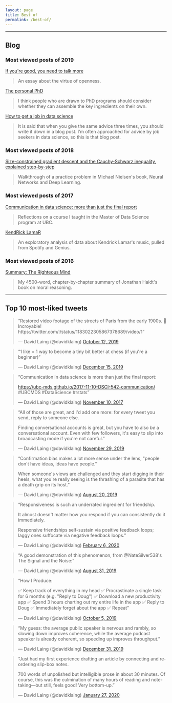 ```yaml
---
layout: page
title: Best of
permalink: /best-of/
---
```


---------


## Blog

### Most viewed posts of 2019

[If you're good, you need to talk more](https://davidklaing.com/blog/2019/07/09/talk-more.html)

> An essay about the virtue of openness.

[The personal PhD](https://davidklaing.com/blog/2019/07/16/personal-phd.html)

> I think people who are drawn to PhD programs should consider whether they can assemble the key ingredients on their own.

[How to get a job in data science](https://davidklaing.com/blog/2019/04/11/how-to-get-a-job-in-data-science.html)

> It is said that when you give the same advice three times, you should write it down in a blog post. I’m often approached for advice by job seekers in data science, so this is that blog post.

### Most viewed posts of 2018

[Size-constrained gradient descent and the Cauchy-Schwarz inequality, explained step-by-step](https://davidklaing.com/blog/2018/11/27/step-by-step.html)

> Walkthrough of a practice problem in Michael Nielsen's book, Neural Networks and Deep Learning.

### Most viewed posts of 2017

[Communication in data science: more than just the final report](https://davidklaing.com/blog/2017/11/10/communication-in-data-science.html)

> Reflections on a course I taught in the Master of Data Science program at UBC.

[KendRick LamaR](https://davidklaing.com/blog/2017/05/07/kendrick-lamar-data-science.html)

> An exploratory analysis of data about Kendrick Lamar's music, pulled from Spotify and Genius.

### Most viewed posts of 2016

[Summary: The Righteous Mind](https://davidklaing.com/blog/books/summaries/2016/09/01/the-righteous-mind.html)

> My 4500-word, chapter-by-chapter summary of Jonathan Haidt's book on moral reasoning.

-----------------

## Top 10 most-liked tweets

<blockquote class="twitter-tweet" data-lang="en"><p lang="en" dir="ltr">“Restored video footage of the streets of Paris from the early 1900s. 🤯 Incroyable! https://twitter.com/i/status/1183022305867378689/video/1”</p>&mdash; David Laing (@davidklaing) <a href="https://twitter.com/davidklaing/status/1183022305867378689">October 12, 2019</a></blockquote>

<blockquote class="twitter-tweet" data-lang="en"><p lang="en" dir="ltr">“1 like = 1 way to become a tiny bit better at chess (if you're a beginner)”</p>&mdash; David Laing (@davidklaing) <a href="https://twitter.com/davidklaing/status/1206117217911205888">December 15, 2019</a></blockquote>

<blockquote class="twitter-tweet" data-lang="en"><p lang="en" dir="ltr">“Communication in data science is more than just the final report:

https://ubc-mds.github.io/2017-11-10-DSCI-542-communication/ #UBCMDS #DataScience #rstats”</p>&mdash; David Laing (@davidklaing) <a href="https://twitter.com/davidklaing/status/929157739414036480">November 10, 2017</a></blockquote>

<blockquote class="twitter-tweet" data-lang="en"><p lang="en" dir="ltr">“All of those are great, and I'd add one more: for every tweet you send, reply to someone else.

Finding conversational accounts is great, but you have to also *be* a conversational account. Even with few followers, it's easy to slip into broadcasting mode if you're not careful.”</p>&mdash; David Laing (@davidklaing) <a href="https://twitter.com/davidklaing/status/1200467236101578752">November 29, 2019</a></blockquote>

<blockquote class="twitter-tweet" data-lang="en"><p lang="en" dir="ltr">“Confirmation bias makes a lot more sense under the lens, "people don't have ideas, ideas have people."

When someone's views are challenged and they start digging in their heels, what you're really seeing is the thrashing of a parasite that has a death grip on its host.”</p>&mdash; David Laing (@davidklaing) <a href="https://twitter.com/davidklaing/status/1163841215017750529">August 20, 2019</a></blockquote>

<blockquote class="twitter-tweet" data-lang="en"><p lang="en" dir="ltr">“Responsiveness is such an underrated ingredient for friendship.

It almost doesn't matter how you respond if you can consistently do it immediately.

Responsive friendships self-sustain via positive feedback loops; laggy ones suffocate via negative feedback loops.”</p>&mdash; David Laing (@davidklaing) <a href="https://twitter.com/davidklaing/status/1225685248786059266">February 6, 2020</a></blockquote>

<blockquote class="twitter-tweet" data-lang="en"><p lang="en" dir="ltr">“A good demonstration of this phenomenon, from @NateSilver538's The Signal and the Noise:”</p>&mdash; David Laing (@davidklaing) <a href="https://twitter.com/davidklaing/status/1167839615845355520">August 31, 2019</a></blockquote>

<blockquote class="twitter-tweet" data-lang="en"><p lang="en" dir="ltr">“How I Produce:

✅ Keep track of everything in my head
✅ Procrastinate a single task for 6 months (e.g. "Reply to Doug")
✅ Download a new productivity app
✅ Spend 3 hours charting out my entire life in the app
✅ Reply to Doug
✅ Immediately forget about the app
✅ Repeat”</p>&mdash; David Laing (@davidklaing) <a href="https://twitter.com/davidklaing/status/1180586417941929985">October 5, 2019</a></blockquote>

<blockquote class="twitter-tweet" data-lang="en"><p lang="en" dir="ltr">“My guess: the average public speaker is nervous and rambly, so slowing down improves coherence, while the average podcast speaker is already coherent, so speeding up improves throughput.”</p>&mdash; David Laing (@davidklaing) <a href="https://twitter.com/davidklaing/status/1212048094587760646">December 31, 2019</a></blockquote>

<blockquote class="twitter-tweet" data-lang="en"><p lang="en" dir="ltr">“Just had my first experience drafting an article by connecting and reordering slip-box notes.

700 words of unpolished but intelligible prose in about 30 minutes. Of course, this was the culmination of many hours of reading and note-taking—but still, feels good! Very bottom-up.”</p>&mdash; David Laing (@davidklaing) <a href="https://twitter.com/davidklaing/status/1221709016373452800">January 27, 2020</a></blockquote>

<script async src="//platform.twitter.com/widgets.js" charset="utf-8"></script>